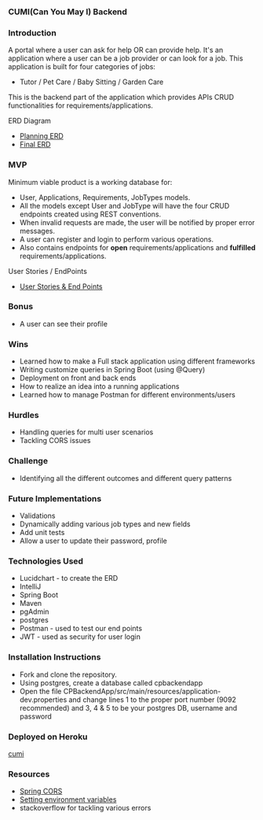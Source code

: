 ###      CUMI(Can You May I) Backend

### Introduction

A portal where a user can ask for help OR can provide help.
It's an application where a user can be a job provider or can look for a job. This application is built for four 
categories of jobs:
- Tutor / Pet Care / Baby Sitting / Garden Care

This is the backend part of the application which provides APIs CRUD functionalities for requirements/applications.

ERD Diagram
- [Planning ERD](/planning/ERD.md)
- [Final ERD](/planning/ERD.md#backend)


### MVP

Minimum viable product is a working database for:

- User, Applications, Requirements, JobTypes models.
- All the models except User and JobType will have the four CRUD endpoints created using REST conventions.
- When invalid requests are made, the user will be notified by proper error messages.
- A user can register and login to perform various operations.
- Also contains endpoints for **open** requirements/applications and **fulfilled** requirements/applications.
 
User Stories / EndPoints
- [User Stories & End Points](/planning/User%20Stories%20&%20EndPoints.md)

### Bonus
- A user can see their profile

### Wins
- Learned how to make a Full stack application using different frameworks
- Writing customize queries in Spring Boot (using @Query)
- Deployment on front and back ends
- How to realize an idea into a running applications
- Learned how to manage Postman for different environments/users

### Hurdles
- Handling queries for multi user scenarios
- Tackling CORS issues

### Challenge
- Identifying all the different outcomes and different query patterns

### Future Implementations
- Validations
- Dynamically adding various job types and new fields
- Add unit tests
- Allow a user to update their password, profile

### Technologies Used
- Lucidchart - to create the ERD
- IntelliJ
- Spring Boot
- Maven
- pgAdmin
- postgres
- Postman - used to test our end points
- JWT - used as security for user login

### Installation Instructions

- Fork and clone the repository.
- Using postgres, create a database called cpbackendapp
- Open the file CPBackendApp/src/main/resources/application-dev.properties and change lines 1 to the
  proper port number (9092 recommended) and 3, 4 & 5 to be your postgres DB, username and password
  
### Deployed on Heroku
[cumi](https://cu-mi.herokuapp.com/)

### Resources
- [Spring CORS](https://www.baeldung.com/spring-cors)
- [Setting environment variables](https://stackoverflow.com/questions/35531661/using-env-variable-in-spring-boots-application-properties)
- stackoverflow for tackling various errors


